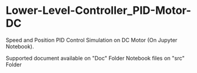 # Lower-Level-Controller_PID-Motor-DC

Speed and Position PID Control Simulation on DC Motor (On Jupyter Notebook).

Supported document available on "Doc" Folder
Notebook files on "src" Folder
